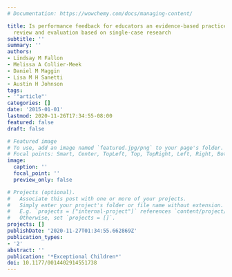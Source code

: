 ```yaml
---
# Documentation: https://wowchemy.com/docs/managing-content/

title: Is performance feedback for educators an evidence-based practice? A systematic
  review and evaluation based on single-case research
subtitle: ''
summary: ''
authors:
- Lindsay M Fallon
- Melissa A Collier-Meek
- Daniel M Maggin
- Lisa M H Sanetti
- Austin H Johnson
tags:
- '"article"'
categories: []
date: '2015-01-01'
lastmod: 2020-11-26T17:34:55-08:00
featured: false
draft: false

# Featured image
# To use, add an image named `featured.jpg/png` to your page's folder.
# Focal points: Smart, Center, TopLeft, Top, TopRight, Left, Right, BottomLeft, Bottom, BottomRight.
image:
  caption: ''
  focal_point: ''
  preview_only: false

# Projects (optional).
#   Associate this post with one or more of your projects.
#   Simply enter your project's folder or file name without extension.
#   E.g. `projects = ["internal-project"]` references `content/project/deep-learning/index.md`.
#   Otherwise, set `projects = []`.
projects: []
publishDate: '2020-11-27T01:34:55.662869Z'
publication_types:
- '2'
abstract: ''
publication: '*Exceptional Children*'
doi: 10.1177/0014402914551738
---
```

